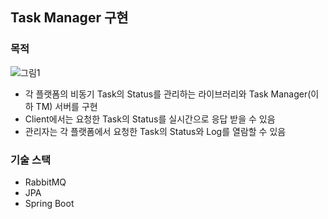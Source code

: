 ## Task Manager 구현
### 목적
![그림1](https://user-images.githubusercontent.com/47562093/185548165-405cc244-749b-4e58-8592-d076ad2bef62.png)

- 각 플랫폼의 비동기 Task의 Status를 관리하는 라이브러리와 Task Manager(이하 TM) 서버를 구현
- Client에서는 요청한 Task의 Status를 실시간으로 응답 받을 수 있음
- 관리자는 각 플랫폼에서 요청한 Task의 Status와 Log를 열람할 수 있음

### 기술 스택
- RabbitMQ
- JPA
- Spring Boot

